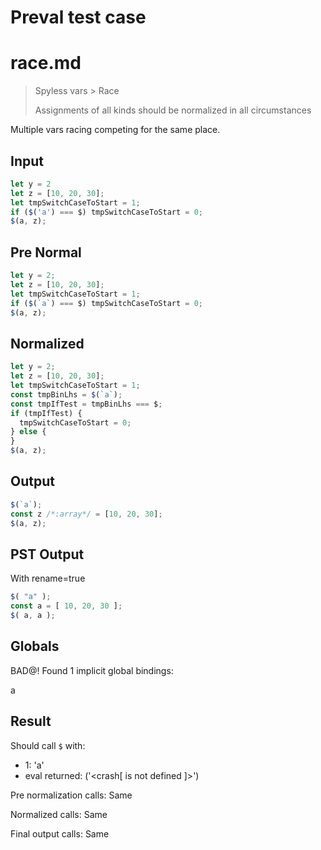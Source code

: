 # Preval test case

# race.md

> Spyless vars > Race
>
> Assignments of all kinds should be normalized in all circumstances

Multiple vars racing competing for the same place.

## Input

`````js filename=intro
let y = 2
let z = [10, 20, 30];
let tmpSwitchCaseToStart = 1;
if ($('a') === $) tmpSwitchCaseToStart = 0;
$(a, z);
`````

## Pre Normal


`````js filename=intro
let y = 2;
let z = [10, 20, 30];
let tmpSwitchCaseToStart = 1;
if ($(`a`) === $) tmpSwitchCaseToStart = 0;
$(a, z);
`````

## Normalized


`````js filename=intro
let y = 2;
let z = [10, 20, 30];
let tmpSwitchCaseToStart = 1;
const tmpBinLhs = $(`a`);
const tmpIfTest = tmpBinLhs === $;
if (tmpIfTest) {
  tmpSwitchCaseToStart = 0;
} else {
}
$(a, z);
`````

## Output


`````js filename=intro
$(`a`);
const z /*:array*/ = [10, 20, 30];
$(a, z);
`````

## PST Output

With rename=true

`````js filename=intro
$( "a" );
const a = [ 10, 20, 30 ];
$( a, a );
`````

## Globals

BAD@! Found 1 implicit global bindings:

a

## Result

Should call `$` with:
 - 1: 'a'
 - eval returned: ('<crash[ <ref> is not defined ]>')

Pre normalization calls: Same

Normalized calls: Same

Final output calls: Same
